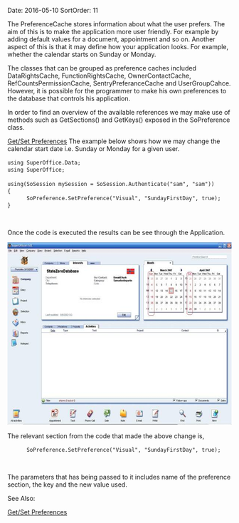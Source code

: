 Date: 2016-05-10
SortOrder: 11

The PreferenceCache stores information about what the user prefers. The aim of this is to make the application more user friendly. For example by adding default values for a document, appointment and so on. Another aspect of this is that it may define how your application looks. For example, whether the calendar starts on Sunday or Monday.

The classes that can be grouped as preference caches included DataRightsCache, FunctionRightsCache, OwnerContactCache, RefCountsPermissionCache, SentryPreferanceCache and UserGroupCahce. However, it is possible for the programmer to make his own preferences to the database that controls his application.

In order to find an overview of the available references we may make use of methods such as GetSections() and GetKeys() exposed in the SoPreference class.

[Get/Set Preferences](../../Examples/Simple%20Examples/Get%20Set%20Preferences.htm)
The example below shows how we may change the calendar start date i.e. Sunday or Monday for a given user.

```
using SuperOffice.Data;
using SuperOffice;
 
using(SoSession mySession = SoSession.Authenticate("sam", "sam"))
{
      SoPreference.SetPreference("Visual", "SundayFirstDay", true);
}
```

 

Once the code is executed the results can be see through the Application.

 <img src="../Caching%20Lists,%20Preferences_files/image001.jpg" width="605" height="409" /> 

The relevant section from the code that made the above change is,

```
      SoPreference.SetPreference("Visual", "SundayFirstDay", true);
```

 

The parameters that has being passed to it includes name of the preference section, the key and the new value used.

See Also:

[Get/Set Preferences](../../Examples/Simple%20Examples/Get%20Set%20Preferences.htm)
 

 

 
